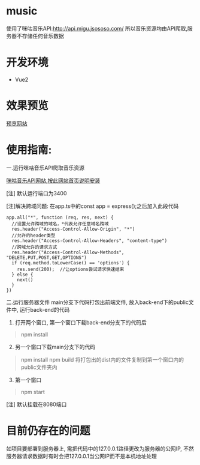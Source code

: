 # music
使用了咪咕音乐API:http://api.migu.jsososo.com/
所以音乐资源均由API爬取,服务器不存储任何音乐数据

# 开发环境
* Vue2

# 效果预览
[预览网站](http://175.24.16.52:3000/)

# 使用指南:
一.运行咪咕音乐API爬取音乐资源

[咪咕音乐API网站,按此网站首页说明安装](https://jsososo.github.io/MiguMusicApi/#/)

[注] 默认运行端口为3400

[注]解决跨域问题: 在app.ts中的const app = express();之后加入此段代码

```
app.all("*", function (req, res, next) {
  //设置允许跨域的域名，*代表允许任意域名跨域
  res.header("Access-Control-Allow-Origin", "*")
  //允许的header类型
  res.header("Access-Control-Allow-Headers", "content-type")
  //跨域允许的请求方式
  res.header("Access-Control-Allow-Methods", "DELETE,PUT,POST,GET,OPTIONS")
  if (req.method.toLowerCase() == 'options') {
    res.send(200);  //让options尝试请求快速结束
  } else {
    next()
  }
})
```


二.运行服务器文件
main分支下代码打包出前端文件, 放入back-end下的public文件中, 运行back-end的代码
1. 打开两个窗口, 第一个窗口下载back-end分支下的代码后
  > npm install
2. 另一个窗口下载main分支下的代码
  > npm install
  > npm build
  将打包出的dist内的文件复制到第一个窗口内的public文件夹内
3. 第一个窗口
  > npm start

[注] 默认挂载在8080端口


# 目前仍存在的问题
如项目要部署到服务器上, 需把代码中的127.0.0.1路径更改为服务器的公网IP,
不然服务器请求数据时有时会把127.0.0.1当公网IP而不是本机地址处理

